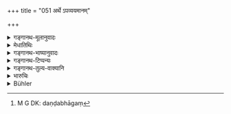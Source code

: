 +++
title = "051 अर्थे ऽपव्ययमानम्"

+++

<details><summary>गङ्गानथ-मूलानुवादः</summary>

The man who denies a debt shall be made to pay the creditor’s due, proved by evidence, as also a small fine, according to his means.—(51)
</details>

<details><summary>मेधातिथिः</summary>

सत्य् अपि विभावके प्रमाणे यो न स्वयं प्रतिपद्यते न तस्य छलाद्युपायप्रयोगः कर्तव्यः । किं तर्हि राजैव तेन ज्ञपयितव्यः । तत्र राज्ञाकारिते **ऽर्थे** ऋणे **ऽपव्ययमानम्** अपह्नुवानम्, "नास्मै किंचन धारयमि" इति वदन्तं, **कारणेन** साक्षिलेख्यभुक्त्यात्मकेन **विभावितं** धारयामीति प्रतिपादितं **दापयेद्** उत्तमर्णाय धनम् । **दण्डलेशं** च स्वल्पं दण्डं दण्डमात्रम् इत्य् अर्थः । अन्यत्र दशमं भागं[^१९५] वक्ष्यति । यस् तु तावद् दातुम् अशक्तः सो ऽल्पम् अपि दशमाद् भागाद् दण्डं दापयितव्यः । अथ वा यः प्रमादात् कथंचिद् विस्मृत्यापजानीते तस्यायं यथाशक्ति दशमभागाल्पतो दण्डः । **कारणं** प्रमाणं त्रिविधम् । तद् अन्यैर् इह संभवतीति परिगणितम् । तथा चाहुः-


[^१९५]:
     M G DK: daṇḍabhāgaṃ

- यत्र न स्यात् कृतं पत्रं साक्षी चैव न विद्यते ।

न चोपलंभः पूर्वोक्तो दैवी तत्र क्रिया भवेत् ॥ इति ॥ ८.५१ ॥
</details>

<details><summary>गङ्गानथ-भाष्यानुवादः</summary>

Even in the presence of convincing proof, if the debtor does not himself admit the debt, then recourse should not be had to ‘trick’ and the other means,—the King should be informed of it; and when summoned by the King, if the man ‘*denies the debt*,’—saying ‘I do not owe him anything’—then, on its being ‘*proved by evidence*’—in the shape of written document, oral witnesses and possession,—and the man being made to confess that he does owe the debt,—he shall make the debtor repay the ‘*creditor’s due*,’—‘*as also a small fine*,’ a small penalty, which shall, later on, he fixed at the tenth part of the claim.

If the man he unable to pay the whole fine, he may be made to pay a fine even less than the tenth part. Or, the favour of the fine being inflicted according to the man’s means,—even less than the tenth part—may be taken as pertaining to the case of the man who denies the debt (not through perversity, but) through having forgotten all about it, through carelessness.

‘*Evidence*,’ proof, is of three kinds; thus enumerated elsewhere—‘If one did not have a written deed executed, nor is there a witness, nor previous claiming, there the only means is the supernatural one (ordeal).’—(51)
</details>

<details><summary>गङ्गानथ-टिप्पन्यः</summary>

This verse is quoted in *Vivādaratnākara* (p. 76), which adds the
following notes:—‘*Āpavyayamānam*’, ‘denying’,—‘*Karaṇena*,’ ‘by
evidence, documentary and otherwise’,—‘*vibhāvitam*’, ‘faced,
convinced’;—such a debtor the king shall compel to pay the amount to the
creditor;—and by reason of the man having denied what was true, the king
shall exact from him a slight fine also.

It is quoted in *Parāśaramādhava* (Vyavahāra, p. 153), which adds that
this rule is meant for the case where the debtor is a well behaved
Brāhmaṇa;—in *Vyavahāratattva* (p. 61);—and in *Kṛtyakalpataru* (p.
80b).
</details>

<details><summary>गङ्गानथ-तुल्य-वाक्यानि</summary>

*Viṣṇu* (6, 19-20).—‘If the debtor, forced to discharge the debt,
complains to the King, he shall be fined in an equal sum. If a creditor
sues before the King and fully proves his demand, the debtor shall pay
to the King, as fine, the tenth part of the sum proved.’

*Bṛhaspati* (11.62).—‘A debtor denying his liability shall be compelled
to pay, on the debt being proved, in court, by a document or by
witnesses.’
</details>

<details><summary>भारुचिः</summary>

करणप्रतिपादितस्य दशभागदण्डं वक्ष्यति ।

> ऋणे देये प्रतिज्ञाते पञ्च्कं शतम् अर्हति ।  
> अपह्नवे तद्द्विगुणं तन् मनोर् अनुशासनम् ॥ इति । (म्ध् ८.१३९)

इयं तु निर्धनस्य दशभागं दातुम् अशक्तस्य गुणवतो वा या काचिद् दण्डमात्रोच्यते इति व्यवस्थार्थम् । न तु निःस्व इत्य् उत्सृज्येत । करणं च यत् संदिग्धे वस्तुनि निर्णयसाधनम्, तत् पुनस् त्रिप्रकारम् । एवं चोशना पऋहति, "यत्र न स्यात् कृतं पत्रं करणं च न विद्यते, न चोपालम्भः पूर्वोक्तस् तत्र दैवी क्रिया भवेत्" । इदानीम् अर्थिप्रत्यर्थिनोर् व्य्वहरतोर् जयपराजयन्यायो वक्तव्य इति यत् इदं तन्निर्देशार्थं प्रकरणम् आरभ्यते ॥ ८.५१ ॥
</details>

<details><summary>Bühler</summary>

051	But him who denies a debt which is proved by good evidence, he shall order to pay that debt to the creditor and a small fine according to his circumstances.
</details>

